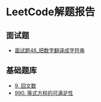 # LeetCode解题报告
## 面试题

- [面试题46_把数字翻译成字符串](/leetcode/m46.md)

## 基础题库

- [9. 回文数](/leetcode/9.md)
- [990. 等式方程的可满足性](/leetcode/990.md)
